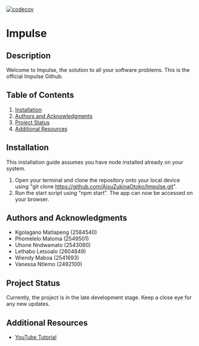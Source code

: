 [![codecov](https://codecov.io/github/AisuZukinaOtoko/Impulse/branch/Impulse-Dev/graph/badge.svg?token=HIFRIQF704)](https://codecov.io/github/AisuZukinaOtoko/Impulse)

# Impulse

## Description
Welcome to Impulse, the solution to all your software problems. This is the official Impulse Github.


## Table of Contents
1. [Installation](#installation)
2. [Authors and Acknowledgments](#authors-and-acknowledgments)
3. [Project Status](#project-status)
4. [Additional Resources](#additional-resources)

## Installation
This installation guide assumes you have node installed already on your system. 
1. Open your terminal and clone the repository onto your local device using "git clone https://github.com/AisuZukinaOtoko/Impulse.git".
2. Run the start script using "npm start". The app can now be accessed on your browser. 

## Authors and Acknowledgments
- Kgolagano Matlapeng (2584540)
- Phomelelo Maloma (2549501)
- Uhone Nndwamato (2543080)
- Lethabo Letsoalo (2604849)
- Wiendy Maboa (2541693)
- Vanessa Ntlemo (2492100)

## Project Status
Currently, the project is in the late development stage. Keep a close eye for any new updates.

## Additional Resources
- [YouTube Tutorial](https://youtu.be/nmdQ2MNL33A)
